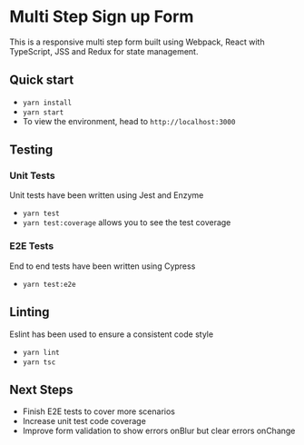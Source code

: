 # Multi Step Sign up Form

This is a responsive multi step form built using Webpack, React with TypeScript, JSS and Redux for state management.

## Quick start

- `yarn install`
- `yarn start`
- To view the environment, head to `http://localhost:3000`

## Testing

### Unit Tests

Unit tests have been written using Jest and Enzyme

- `yarn test`
- `yarn test:coverage` allows you to see the test coverage

### E2E Tests

End to end tests have been written using Cypress

- `yarn test:e2e`

## Linting

Eslint has been used to ensure a consistent code style

- `yarn lint`
- `yarn tsc`

## Next Steps

- Finish E2E tests to cover more scenarios
- Increase unit test code coverage
- Improve form validation to show errors onBlur but clear errors onChange
